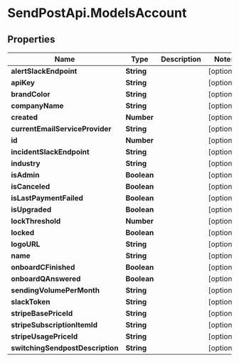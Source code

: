 # SendPostApi.ModelsAccount

## Properties
Name | Type | Description | Notes
------------ | ------------- | ------------- | -------------
**alertSlackEndpoint** | **String** |  | [optional] 
**apiKey** | **String** |  | [optional] 
**brandColor** | **String** |  | [optional] 
**companyName** | **String** |  | [optional] 
**created** | **Number** |  | [optional] 
**currentEmailServiceProvider** | **String** |  | [optional] 
**id** | **Number** |  | [optional] 
**incidentSlackEndpoint** | **String** |  | [optional] 
**industry** | **String** |  | [optional] 
**isAdmin** | **Boolean** |  | [optional] 
**isCanceled** | **Boolean** |  | [optional] 
**isLastPaymentFailed** | **Boolean** |  | [optional] 
**isUpgraded** | **Boolean** |  | [optional] 
**lockThreshold** | **Number** |  | [optional] 
**locked** | **Boolean** |  | [optional] 
**logoURL** | **String** |  | [optional] 
**name** | **String** |  | [optional] 
**onboardCFinished** | **Boolean** |  | [optional] 
**onboardQAnswered** | **Boolean** |  | [optional] 
**sendingVolumePerMonth** | **String** |  | [optional] 
**slackToken** | **String** |  | [optional] 
**stripeBasePriceId** | **String** |  | [optional] 
**stripeSubscriptionItemId** | **String** |  | [optional] 
**stripeUsagePriceId** | **String** |  | [optional] 
**switchingSendpostDescription** | **String** |  | [optional] 


